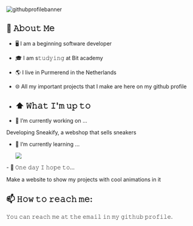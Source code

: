 ![githubprofilebanner](https://github.com/Mikast14/Mikast14/assets/149662121/ef793588-247b-4077-a73f-fb3294de5e6e)


## :book: 𝙰𝚋𝚘𝚞𝚝 𝙼𝚎
- 🖥 I am a beginning software developer
- 🎓 I am s𝚝𝚞𝚍𝚢𝚒𝚗𝚐 at Bit academy
- 🌎 I live in Purmerend in the Netherlands
- 🌐 All my important projects that I make are here on my github profile

- ## ⬆ 𝚆𝚑𝚊𝚝 𝙸'𝚖 𝚞𝚙 𝚝𝚘
- 🔭 I’m currently working on ...

Developing Sneakify, a webshop that sells sneakers
- 🌱 I’m currently learning ...
    <p>
  <a href="https://skillicons.dev">
    <img src="https://skillicons.dev/icons?i=git,css,html,js,php" />
  </a>
</p>
- 🤞 𝙾𝚗𝚎 𝚍𝚊𝚢 𝙸 𝚑𝚘𝚙𝚎 𝚝𝚘...

Make a website to show my projects with cool animations in it

 ## 📫 𝙷𝚘𝚠 𝚝𝚘 𝚛𝚎𝚊𝚌𝚑 𝚖𝚎:
𝚈𝚘𝚞 𝚌𝚊𝚗 𝚛𝚎𝚊𝚌𝚑 𝚖𝚎 𝚊𝚝 𝚝𝚑𝚎 𝚎𝚖𝚊𝚒𝚕 𝚒𝚗 𝚖𝚢 𝚐𝚒𝚝𝚑𝚞𝚋 𝚙𝚛𝚘𝚏𝚒𝚕𝚎.
